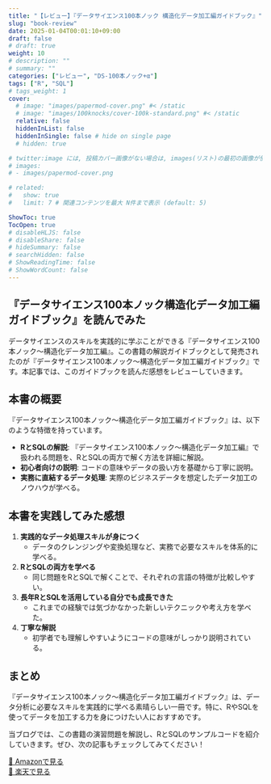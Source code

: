 ```yaml
---
title: "【レビュー】『データサイエンス100本ノック 構造化データ加工編ガイドブック』"
slug: "book-review"
date: 2025-01-04T00:01:10+09:00
draft: false
# draft: true
weight: 10
# description: ""
# summary: ""
categories: ["レビュー", "DS-100本ノック+α"]
tags: ["R", "SQL"]
# tags_weight: 1
cover:
  # image: "images/papermod-cover.png" #< /static
  # image: "images/100knocks/cover-100k-standard.png" #< /static
  relative: false
  hiddenInList: false
  hiddenInSingle: false # hide on single page
  # hidden: true

# twitter:image には, 投稿カバー画像がない場合は, images(リスト)の最初の画像が使用される: 
# images:
# - images/papermod-cover.png

# related:
#   show: true
#   limit: 7 # 関連コンテンツを最大 N件まで表示 (default: 5)

ShowToc: true
TocOpen: true
# disableHLJS: false
# disableShare: false
# hideSummary: false
# searchHidden: false
# ShowReadingTime: false
# ShowWordCount: false
---
```


## 『データサイエンス100本ノック構造化データ加工編ガイドブック』を読んでみた

データサイエンスのスキルを実践的に学ぶことができる『データサイエンス100本ノック～構造化データ加工編』。この書籍の解説ガイドブックとして発売されたのが『データサイエンス100本ノック～構造化データ加工編ガイドブック』です。本記事では、このガイドブックを読んだ感想をレビューしていきます。

## 本書の概要

『データサイエンス100本ノック～構造化データ加工編ガイドブック』は、以下のような特徴を持っています。

- **RとSQLの解説**: 『データサイエンス100本ノック～構造化データ加工編』で扱われる問題を、RとSQLの両方で解く方法を詳細に解説。
- **初心者向けの説明**: コードの意味やデータの扱い方を基礎から丁寧に説明。
- **実務に直結するデータ処理**: 実際のビジネスデータを想定したデータ加工のノウハウが学べる。

## 本書を実践してみた感想

1. **実践的なデータ処理スキルが身につく**
   - データのクレンジングや変換処理など、実務で必要なスキルを体系的に学べる。
2. **RとSQLの両方を学べる**
   - 同じ問題をRとSQLで解くことで、それぞれの言語の特徴が比較しやすい。
3. **長年RとSQLを活用している自分でも成長できた**
   - これまでの経験では気づかなかった新しいテクニックや考え方を学べた。
4. **丁寧な解説**
   - 初学者でも理解しやすいようにコードの意味がしっかり説明されている。

## まとめ

『データサイエンス100本ノック～構造化データ加工編ガイドブック』は、データ分析に必要なスキルを実践的に学べる素晴らしい一冊です。特に、RやSQLを使ってデータを加工する力を身につけたい人におすすめです。

当ブログでは、この書籍の演習問題を解説し、RとSQLのサンプルコードを紹介していきます。ぜひ、次の記事もチェックしてみてください！

[📖 Amazonで見る](#)  
[📖 楽天で見る](#)
